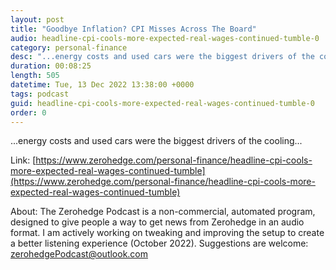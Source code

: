 ```yaml
---
layout: post
title: "Goodbye Inflation? CPI Misses Across The Board"
audio: headline-cpi-cools-more-expected-real-wages-continued-tumble-0
category: personal-finance
desc: "...energy costs and used cars were the biggest drivers of the cooling..."
duration: 00:08:25
length: 505
datetime: Tue, 13 Dec 2022 13:38:00 +0000
tags: podcast
guid: headline-cpi-cools-more-expected-real-wages-continued-tumble-0
order: 0
---
```

...energy costs and used cars were the biggest drivers of the cooling...

Link: [https://www.zerohedge.com/personal-finance/headline-cpi-cools-more-expected-real-wages-continued-tumble](https://www.zerohedge.com/personal-finance/headline-cpi-cools-more-expected-real-wages-continued-tumble)

About: The Zerohedge Podcast is a non-commercial, automated program, designed to give people a way to get news from Zerohedge in an audio format.  I am actively working on tweaking and improving the setup to create a better listening experience (October 2022).  Suggestions are welcome: [zerohedgePodcast@outlook.com](mailto:zerohedgePodcast@outlook.com)